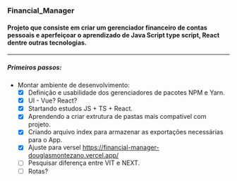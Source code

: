 ### Financial_Manager

#### Projeto que consiste em criar um gerenciador financeiro de contas pessoais e aperfeiçoar o aprendizado de Java Script type script, React dentre outras tecnologias.

---

##### Primeiros passos:

- Montar ambiente de desenvolvimento:
  - [x] Definição e usabilidade dos gerenciadores de pacotes NPM e Yarn.
  - [x] UI - Vue? React?
  - [x] Startando estudos JS + TS + React.
  - [x] Aprendendo a criar extrutura de pastas mais compativel com projeto.
  - [x] Criando arquivo index para armazenar as exportações necessárias para o App.
  - [x] Ajuste para versel https://financial-manager-douglasmontezano.vercel.app/
  - [ ] Pesquisar diferença entre VIT e NEXT.
  - [ ] Rotas?
